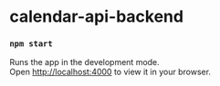 # calendar-api-backend
### `npm start`

Runs the app in the development mode.\
Open [http://localhost:4000](http://localhost:4000) to view it in your browser.

